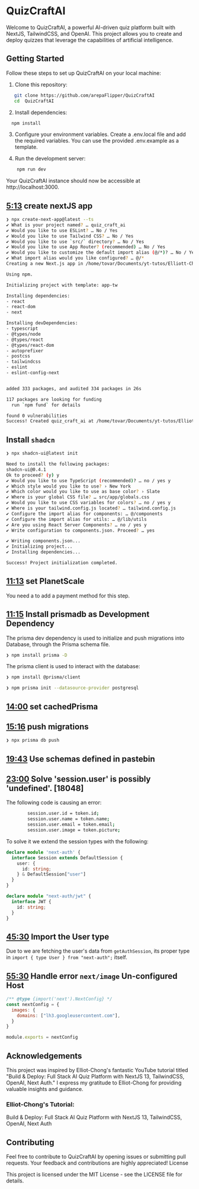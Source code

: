 # QuizCraftAI

Welcome to QuizCraftAI, a powerful AI-driven quiz platform built with NextJS, TailwindCSS, and OpenAI. This project allows you to create and deploy quizzes that leverage 
the capabilities of artificial intelligence.

## Getting Started
Follow these steps to set up QuizCraftAI on your local machine:

1. Clone this repository:

```bash
   git clone https://github.com/arepaFlipper/QuizCraftAI
   cd  QuizCraftAI
``` 

2. Install dependencies:
  ```bash
    npm install
  ```

3. Configure your environment variables. Create a .env.local file and add the required variables. You can use the provided .env.example as a template.

4. Run the development server:

```bash
    npm run dev
```

Your QuizCraftAI instance should now be accessible at http://localhost:3000.

## [5:13](https://youtu.be/vIyU4nInlt0?si=VEnVVGU8J5O7W0h3&t=290) create nextJS app
```bash
❯ npx create-next-app@latest --ts
✔ What is your project named? … quiz_craft_ai
✔ Would you like to use ESLint? … No / Yes
✔ Would you like to use Tailwind CSS? … No / Yes
✔ Would you like to use `src/` directory? … No / Yes
✔ Would you like to use App Router? (recommended) … No / Yes
✔ Would you like to customize the default import alias (@/*)? … No / Yes
✔ What import alias would you like configured? … @/*
Creating a new Next.js app in /home/tovar/Documents/yt-tutos/Elliott-Chong/quizmify/quiz_craft_ai.

Using npm.

Initializing project with template: app-tw

Installing dependencies:
- react
- react-dom
- next

Installing devDependencies:
- typescript
- @types/node
- @types/react
- @types/react-dom
- autoprefixer
- postcss
- tailwindcss
- eslint
- eslint-config-next


added 333 packages, and audited 334 packages in 26s

117 packages are looking for funding
  run `npm fund` for details

found 0 vulnerabilities
Success! Created quiz_craft_ai at /home/tovar/Documents/yt-tutos/Elliott-Chong/quizmify/quiz_craft_ai
```

## Install `shadcn`
```bash
❯ npx shadcn-ui@latest init

Need to install the following packages:
shadcn-ui@0.4.1
Ok to proceed? (y) y
✔ Would you like to use TypeScript (recommended)? … no / yes y
✔ Which style would you like to use? › New York
✔ Which color would you like to use as base color? › Slate
✔ Where is your global CSS file? … src/app/globals.css
✔ Would you like to use CSS variables for colors? … no / yes y
✔ Where is your tailwind.config.js located? … tailwind.config.js
✔ Configure the import alias for components: … @/components
✔ Configure the import alias for utils: … @/lib/utils
✔ Are you using React Server Components? … no / yes y
✔ Write configuration to components.json. Proceed? … yes

✔ Writing components.json...
✔ Initializing project...
✔ Installing dependencies...

Success! Project initialization completed.
```

## [11:13](https://youtu.be/vIyU4nInlt0?si=VEnVVGU8J5O7W0h3&t=673) set PlanetScale
You need a to add a payment method for this step.

## [11:15](https://youtu.be/vIyU4nInlt0?si=VEnVVGU8J5O7W0h3&t=675) Install prismadb as Development Dependency

The prisma dev dependency is used to initialize and push migrations into Database, 
through the Prisma schema file.
```bash
❯ npm install prisma -D
```
The prisma client is used to interact with the database:
```bash
❯ npm install @prisma/client
```

```bash
❯ npm prisma init --datasource-provider postgresql
```

## [14:00](https://youtu.be/vIyU4nInlt0?si=VEnVVGU8J5O7W0h3&t=840) set cachedPrisma

## [15:16](https://youtu.be/vIyU4nInlt0?si=VEnVVGU8J5O7W0h3&t=914) push migrations
```bash
❯ npx prisma db push
```

## [19:43](https://youtu.be/vIyU4nInlt0?si=VEnVVGU8J5O7W0h3&t=1183) Use schemas defined in pastebin

## [23:00](https://youtu.be/vIyU4nInlt0?si=VEnVVGU8J5O7W0h3&t=1380) Solve 'session.user' is possibly 'undefined'. [18048]
The following code is causing an error:
```bash
        session.user.id = token.id;
        session.user.name = token.name;
        session.user.email = token.email;
        session.user.image = token.picture;
```

To solve it we extend the session types with the following:
```ts
declare module 'next-auth' {
  interface Session extends DefaultSession {
    user: {
      id: string;
    } & DefaultSession["user"]
  }
}

declare module "next-auth/jwt" {
  interface JWT {
    id: string;
  }
}

```
## [45:30](https://youtu.be/vIyU4nInlt0?si=VEnVVGU8J5O7W0h3&t=2730) Import the User type
Due to we are fetching the user's data from `getAuthSession`, its proper type in `import { type User } from "next-auth";` itself.

## [55:30](https://youtu.be/vIyU4nInlt0?si=VEnVVGU8J5O7W0h3&t=3330) Handle error `next/image` Un-configured Host
```js
/** @type {import('next').NextConfig} */
const nextConfig = {
  images: {
    domains: ["lh3.googleusercontent.com"],
  }
}

module.exports = nextConfig
```

## Acknowledgements

This project was inspired by Elliot-Chong's fantastic YouTube tutorial titled "Build & Deploy: Full Stack AI Quiz Platform with NextJS 13, 
TailwindCSS, OpenAI, Next Auth." I express my gratitude to Elliot-Chong for providing valuable insights and guidance.

### Elliot-Chong's Tutorial:
Build & Deploy: Full Stack AI Quiz Platform with NextJS 13, TailwindCSS, OpenAI, Next Auth

## Contributing

Feel free to contribute to QuizCraftAI by opening issues or submitting pull requests. Your feedback and contributions are highly appreciated!
License

This project is licensed under the MIT License - see the LICENSE file for details.

